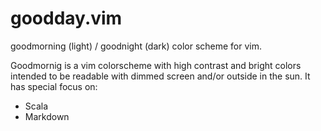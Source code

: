 goodday.vim
===========

goodmorning (light) / goodnight (dark) color scheme for vim.

Goodmornig is a vim colorscheme with high contrast and bright colors intended to be readable with dimmed screen and/or outside in the sun.
It has special focus on:
* Scala
* Markdown
